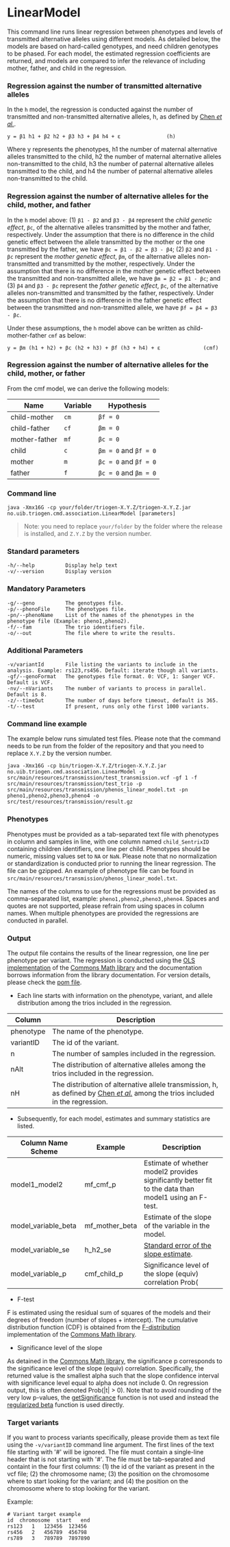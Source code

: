 # LinearModel

This command line runs linear regression between phenotypes and levels of transmitted alternative alleles using different models. As detailed below, the models are based on hard-called genotypes, and need children genotypes to be phased. For each model, the estimated regression coefficients are returned, and models are compared to infer the relevance of including mother, father, and child in the regression.

### Regression against the number of transmitted alternative alleles

In the `h` model, the regression is conducted against the number of transmitted and non-transmitted alternative alleles, h, as defined by [Chen _et al._](https://doi.org/10.1101/737106).

```
y = β1 h1 + β2 h2 + β3 h3 + β4 h4 + ε				(h)
```

Where y represents the phenotypes, h1 the number of maternal alternative alleles transmitted to the child, h2 the number of maternal alternative alleles non-transmitted to the child, h3 the number of paternal alternative alleles transmitted to the child, and h4 the number of paternal alternative alleles non-transmitted to the child.

### Regression against the number of alternative alleles for the child, mother, and father 

In the `h` model above: (1) `β1 - β2` and `β3 - β4` represent the _child genetic effect_, `βc`, of the alternative alleles transmitted by the mother and father, respectively. Under the assumption that there is no difference in the child genetic effect between the allele transmitted by the mother or the one transmitted by the father, we have `βc = β1 - β2 = β3 - β4`; (2) `β2` and `β1 - βc` represent the _mother genetic effect_, `βm`, of the alternative alleles non-transmitted and transmitted by the mother, respectively. Under the assumption that there is no difference in the mother genetic effect between the transmitted and non-transmitted allele, we have `βm = β2 = β1 - βc`; and (3) `β4` and `β3 - βc` represent the _father genetic effect_, `βc`, of the alternative alleles non-transmitted and transmitted by the father, respectively. Under the assumption that there is no difference in the father genetic effect between the transmitted and non-transmitted allele, we have `βf = β4 = β3 - βc`.

Under these assumptions, the `h` model above can be written as child-mother-father `cmf` as below:

```
y = βm (h1 + h2) + βc (h2 + h3) + βf (h3 + h4) + ε				(cmf)
```

### Regression against the number of alternative alleles for the child, mother, or father 

From the cmf model, we can derive the following models:

| Name | Variable | Hypothesis |
| ---- | -------- | ---------- |
| child-mother | `cm` | `βf = 0` |
| child-father | `cf` | `βm = 0` |
| mother-father | `mf` | `βc = 0` |
| child | `c` | `βm = 0` and `βf = 0` |
| mother | `m` | `βc = 0` and `βf = 0` |
| father | `f` | `βc = 0` and `βm = 0` |


### Command line

```
java -Xmx16G -cp your/folder/triogen-X.Y.Z/triogen-X.Y.Z.jar no.uib.triogen.cmd.association.LinearModel [parameters]
```

> Note: you need to replace `your/folder` by the folder where the release is installed, and `Z.Y.Z` by the version number.


### Standard parameters

```
-h/--help          Display help text
-v/--version       Display version
```


### Mandatory Parameters

```
-g/--geno          The genotypes file.
-p/--phenoFile     The phenotypes file.
-pn/--phenoName    List of the names of the phenotypes in the phenotype file (Example: pheno1,pheno2).
-f/--fam           The trio identifiers file.
-o/--out           The file where to write the results.
```


### Additional Parameters

```
-v/variantId       File listing the variants to include in the analysis. Example: rs123,rs456. Default: iterate though all variants.
-gf/--genoFormat   The genotypes file format. 0: VCF, 1: Sanger VCF. Default is VCF.
-nv/--nVariants    The number of variants to process in parallel. Default is 8.
-z/--timeOut       The number of days before timeout, default is 365.
-t/--test          If present, runs only othe first 1000 variants.
```

### Command line example

The example below runs simulated test files. Please note that the command needs to be run from the folder of the repository and that you need to replace `X.Y.Z` by the version number.

```
java -Xmx16G -cp bin/triogen-X.Y.Z/triogen-X.Y.Z.jar no.uib.triogen.cmd.association.LinearModel -g src/main/resources/transmission/test_transmission.vcf -gf 1 -f src/main/resources/transmission/test_trio -p src/main/resources/transmission/phenos_linear_model.txt -pn pheno1,pheno2,pheno3,pheno4 -o src/test/resources/transmission/result.gz
```


### Phenotypes

Phenotypes must be provided as a tab-separated text file with phenotypes in column and samples in line, with one column named `child_SentrixID` containing children identifiers, one line per child. Phenotypes should be numeric, missing values set to `NA` or `NaN`. Please note that no normalization or standardization is conducted prior to running the linear regression. The file can be gzipped.
An example of phenotype file can be found in `src/main/resources/transmission/phenos_linear_model.txt`.

The names of the columns to use for the regressions must be provided as comma-separated list, example: `pheno1,pheno2,pheno3,pheno4`. Spaces and quotes are not supported, please refrain from using spaces in column names. When multiple phenotypes are provided the regressions are conducted in parallel.


### Output

The output file contains the results of the linear regression, one line per phenotype per variant. The regression is conducted using the [OLS implementation](http://commons.apache.org/proper/commons-math/javadocs/api-3.6/org/apache/commons/math3/stat/regression/OLSMultipleLinearRegression.html) of the [Commons Math library](http://commons.apache.org/proper/commons-math/) and the documentation borrows information from the library documentation. For version details, please check the [pom file](https://github.com/mvaudel/trioGen/blob/master/pom.xml). 

- Each line starts with information on the phenotype, variant, and allele distribution among the trios included in the regression.

| Column | Description |
| ------ | ----------- |
| phenotype | The name of the phenotype. |
| variantID | The id of the variant. |
| n | The number of samples included in the regression. |
| nAlt | The distribution of alternative alleles among the trios included in the regression. |
| nH | The distribution of alternative allele transmission, h, as defined by [Chen _et al._](https://doi.org/10.1101/737106) among the trios included in the regression. |

- Subsequently, for each model, estimates and summary statistics are listed.

| Column Name Scheme | Example | Description |
| ------------------ | ------- | ----------- |
| model1_model2 | mf_cmf_p | Estimate of whether model2 provides significantly better fit to the data than model1 using an F-test. |
| model_variable_beta | mf_mother_beta | Estimate of the slope of the variable in the model. |
| model_variable_se | h_h2_se | [Standard error of the slope estimate](http://www.xycoon.com/standerrorb(1).htm). |
| model_variable_p | cmf_child_p | Significance level of the slope (equiv) correlation Prob(|t| > 0). |

- F-test

F is estimated using the residual sum of squares of the models and their degrees of freedom (number of slopes + intercept). The cumulative distribution function (CDF) is obtained from the [F-distribution](http://commons.apache.org/proper/commons-math/javadocs/api-3.6/org/apache/commons/math3/distribution/FDistribution.html) implementation of the [Commons Math library](http://commons.apache.org/proper/commons-math/).

- Significance level of the slope

As detained in the [Commons Math library](http://commons.apache.org/proper/commons-math/javadocs/api-3.6/org/apache/commons/math3/stat/regression/SimpleRegression.html#getSignificance()), the significance p corresponds to the significance level of the slope (equiv) correlation. Specifically, the returned value is the smallest alpha such that the slope confidence interval with significance level equal to alpha does not include 0. On regression output, this is often denoted Prob(|t| > 0). Note that to avoid rounding of the very low p-values, the [getSignificance](http://commons.apache.org/proper/commons-math/javadocs/api-3.6/org/apache/commons/math3/stat/regression/SimpleRegression.html#getSignificance()) function is not used and instead the [regularized beta](http://commons.apache.org/proper/commons-math/javadocs/api-3.6/org/apache/commons/math3/special/Beta.html#regularizedBeta(double,%20double,%20double,%20double)) function is used directly.


### Target variants

If you want to process variants specifically, please provide them as text file using the `-v/variantID` command line argument. The first lines of the text file starting with '#' will be ignored. The file must contain a single-line header that is not starting with '#'. The file must be tab-separated and containt in the four first columns: (1) the id of the variant as present in the vcf file; (2) the chromosome name; (3) the position on the chromosome where to start looking for the variant; and (4) the position on the chromosome where to stop looking for the variant.

Example:
```
# Variant target example
id	chromosome	start	end
rs123	1	123456	123456
rs456	2	456789	456798
rs789	3	789789	7897890
```



